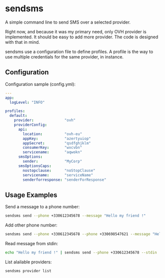 # sendsms

A simple command line to send SMS over a selected provider.

Right now, and because it was my primary need, only OVH provider is implemented.
It should be easy to add more provider. The code is designed with that in mind.

sendsms use a configuration file to define profiles. A profile is the way to use
multiple credentials for the same provider, in instance.

## Configuration

Configuration sample (config.yml):

```YAML
---
app:
  logLevel: "INFO"

profiles:
  default:
    provider:              "ovh"
    providerConfig:
      api:
        location:          "ovh-eu"
        appKey:            "azertyuiop"
        appSecret:         "qsdfghjklm"
        consumerKey:       "wxcvbn"
        servicename:       "aqwokn"
      smsOptions:
        sender:            "MyCorp"
      smsOptionsCaps:
        nostopclause:      "noStopClause"
        servicename:       "serviceName"
        senderforresponse: "senderForResponse"
```

## Usage Examples

Send a message to a phone number:

```BASH
sendsms send --phone +330612345678 --message "Hello my friend !"
```

Add other phone number:

```BASH
sendsms send --phone +330612345678 --phone +330698547621 --message "Hello my friend !"
```

Read message from stdin:

```BASH
echo "Hello my friend !" | sendsms send --phone +330612345678 --stdin
```

List alailable providers:

```BASH
sendsms provider list
```
